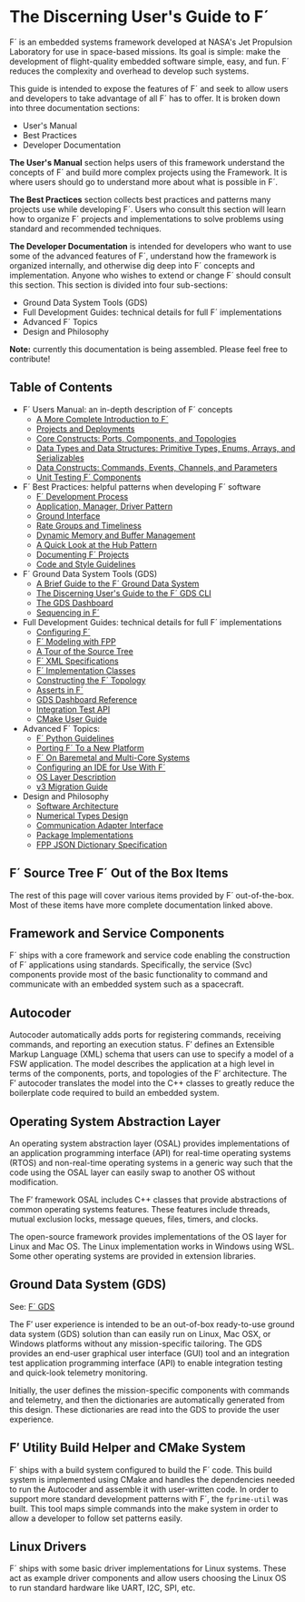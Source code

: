 # The Discerning User's Guide to F´

F´ is an embedded systems framework developed at NASA's Jet Propulsion Laboratory for use in space-based missions. Its
goal is simple: make the development of flight-quality embedded software simple, easy, and fun. F´ reduces the complexity
and overhead to develop such systems.

This guide is intended to expose the features of F´ and seek to allow users and developers to take advantage of all F´
has to offer. It is broken down into three documentation sections:
- User's Manual 
- Best Practices
- Developer Documentation


**The User's Manual** section helps users of this framework understand the concepts of F´ and build more complex projects
using the Framework. It is where users should go to understand more about what is possible in F´.

**The Best Practices** section collects best practices and patterns many projects use while developing F´. Users who consult
this section will learn how to organize F´ projects and implementations to solve problems using standard and recommended
techniques.

**The Developer Documentation** is intended for developers who want to use some of the advanced features of F´, understand
how the framework is organized internally, and otherwise dig deep into F´ concepts and implementation. Anyone who wishes
to extend or change F´ should consult this section.
This section is divided into four sub-sections:
- Ground Data System Tools (GDS)
- Full Development Guides: technical details for full F´ implementations
- Advanced F´ Topics
- Design and Philosophy



**Note:** currently this documentation is being assembled. Please feel free to contribute!

## Table of Contents

- F´ Users Manual: an in-depth description of F´ concepts
    - [A More Complete Introduction to F´](user/full-intro.md)
    - [Projects and Deployments](user/proj-dep.md)
    - [Core Constructs: Ports, Components, and Topologies](user/port-comp-top.md)
    - [Data Types and Data Structures: Primitive Types, Enums, Arrays, and Serializables](user/enum-arr-ser.md)
    - [Data Constructs: Commands, Events, Channels, and Parameters](user/cmd-evt-chn-prm.md)
    - [Unit Testing F´ Components](./user/unit-testing.md)
- F´ Best Practices: helpful patterns when developing F´ software
    - [F´ Development Process](./best/development-practice.md)
    - [Application, Manager, Driver Pattern](./best/app-man-drv.md)
    - [Ground Interface](./best/ground-interface.md)
    - [Rate Groups and Timeliness](./best/rate-group.md)
    - [Dynamic Memory and Buffer Management](./best/dynamic-memory.md)
    - [A Quick Look at the Hub Pattern](./best/hub-pattern.md)
    - [Documenting F´ Projects](./best/documentation.md)
    - [Code and Style Guidelines](./dev/code-style.md)
- F´ Ground Data System Tools (GDS)
    - [A Brief Guide to the F´ Ground Data System](./gds/gds-introduction.md)
    - [The Discerning User's Guide to the F´ GDS CLI](./gds/gds-cli.md)
    - [The GDS Dashboard](./gds/gds-custom-dashboards.md)
    - [Sequencing in F´](./gds/seqgen.md)
- Full Development Guides: technical details for full F´ implementations
    - [Configuring F´](./dev/configuring-fprime.md)
    - [F´ Modeling with FPP](./user/fpp-user-guide.md)
    - [A Tour of the Source Tree](./dev/source-tree.md)
    - [F´ XML Specifications](./dev/xml-specification.md)
    - [F´ Implementation Classes](./dev/implementation.md)
    - [Constructing the F´ Topology](./dev/building-topology.md)
    - [Asserts in F´](./dev/assert.md)
    - [GDS Dashboard Reference](./dev/gds-dashboard-reference.md)
    - [Integration Test API](./dev/testAPI/user_guide.md)
    - [CMake User Guide](./cmake/cmake-intro.md)
- Advanced F´ Topics:
    - [F´ Python Guidelines](./dev/py-dev.md)
    - [Porting F´ To a New Platform](./dev/porting-guide.md)
    - [F´ On Baremetal and Multi-Core Systems](./dev/baremetal-multicore.md)
    - [Configuring an IDE for Use With F´](./dev/configure-ide.md)
    - [OS Layer Description](./dev/os-docs.md)
    - [v3 Migration Guide](./user/v3-migration-guide.md)
- Design and Philosophy
    - [Software Architecture](../Design/fprime-architecture.md)
    - [Numerical Types Design](../Design/numerical-types.md)
    - [Communication Adapter Interface](../Design/communication-adapter-interface.md)
    - [Package Implementations](../Design/package-implementations.md)
    - [FPP JSON Dictionary Specification](../Design/fpp-json-dict.md)


## F´ Source Tree F´ Out of the Box Items

The rest of this page will cover various items provided by F´ out-of-the-box.  Most of these items have more complete
documentation linked above.

## Framework and Service Components

F´ ships with a core framework and service code enabling the construction of F´ applications using standards.
Specifically, the service (Svc) components provide most of the basic functionality to command and communicate with
an embedded system such as a spacecraft.

## Autocoder

Autocoder automatically adds ports for registering commands, receiving
commands, and reporting an execution status. F′ defines an Extensible
Markup Language (XML) schema that users can use to specify a model of a
FSW application. The model describes the application at a high level in
terms of the components, ports, and topologies of the F′ architecture.
The F′ autocoder translates the model into the C++ classes to greatly reduce the boilerplate code required to build
an embedded system.

## Operating System Abstraction Layer

An operating system abstraction layer (OSAL) provides implementations of an application programming interface (API) for
real-time operating systems (RTOS) and non-real-time operating systems in a generic way such that the code using the
OSAL layer can easily swap to another OS without modification.

The F′ framework OSAL includes C++  classes that provide abstractions of common operating systems features. These
features include threads, mutual exclusion locks, message queues, files, timers, and clocks.

The open-source framework provides implementations of the OS layer for Linux and Mac OS. The Linux
implementation works in Windows using WSL. Some other operating systems are provided in extension libraries.

## Ground Data System (GDS)

See: [F´ GDS](./gds/gds-introduction.md)

The F′ user experience is intended to be an out-of-box ready-to-use ground data system (GDS) solution than can easily
run on Linux, Mac OSX, or Windows platforms without any mission-specific tailoring. The GDS provides an end-user
graphical user interface (GUI) tool and an integration test application programming interface (API) to enable
integration testing and quick-look telemetry monitoring.

Initially, the user defines the mission-specific components with commands and telemetry, and then the dictionaries
are automatically generated from this design. These dictionaries are read into the GDS to provide the user experience.


## F′ Utility Build Helper and CMake System

F´ ships with a build system configured to build the F´ code. This build system is implemented using CMake and handles
the dependencies needed to run the Autocoder and assemble it with user-written code. In order to support more standard
development patterns with F´, the `fprime-util` was built. This tool maps simple commands into the make system in order
to allow a developer to follow set patterns easily.

## Linux Drivers

F´ ships with some basic driver implementations for Linux systems. These act as example driver components and allow
users choosing the Linux OS to run standard hardware like UART, I2C, SPI, etc.
